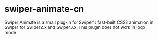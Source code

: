 # swiper-animate-cn
 Swiper Animate is a small plug-in for Swiper's fast-built CSS3 animation in Swiper for Swiper2.x and Swiper3.x. This plugin does not work in loop mode
